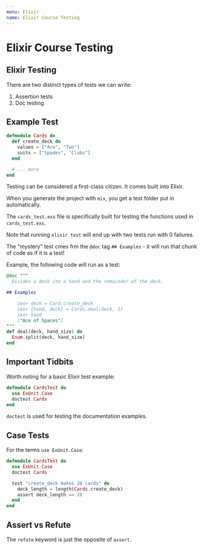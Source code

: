 ```yaml
---
menu: Elixir
name: Elixir Course Testing
---
```


# Elixir Course Testing

## Elixir Testing

There are two distinct types of tests we can write:

1. Assertion tests
2. Doc testing

## Example Test

```elixir
defmodule Cards do
  def create_deck do
    values = ["Ace", "Two"]
    suits = ["Spades", "Clubs"]
  end

  # ... more
end
```

Testing can be considered a first-class citizen. It comes built into Elixir.

When you generate the project with `mix`, you get a test folder put in automatically.

The `cards_test.exs` file is specifically built for testing the functions used in `cards_test.exs`.

Note that running `elixir test` will end up with two tests run with 0 failures.

The "mystery" test cmes frm the `@doc` tag `## Examples` - it will run that chunk of code as if it is a test!

Example, the following code will run as a test:

```elixir
@doc """
  Divides a deck ito a hand and the remainder of the deck.

## Examples

    iex> deck = Card.create_deck
    iex> {hand, deck} = Cards.deal(deck, 1)
    iex> hand
    ["Ace of Spaces"]
"""
def deal(deck, hand_size) do
  Enum.split(deck, hand_size)
end
```

## Important Tidbits

Worth noting for a basic Elixir test example:

```elixir
defmodule CardsTest do
  use ExUnit.Case
  doctest Cards
end
```

`doctest` is used for testing the documentation examples.

## Case Tests

For the terms `use ExUnit.Case`:

```elixir
defmodule CardsTest do
  use ExUnit.Case
  doctest Cards

  test "create_deck makes 20 cards" do
    deck_length = length(Cards.create_deck)
    assert deck_length == 20
  end
end
```

## Assert vs Refute

The `refute` keyword is just the opposite of `assert`.
